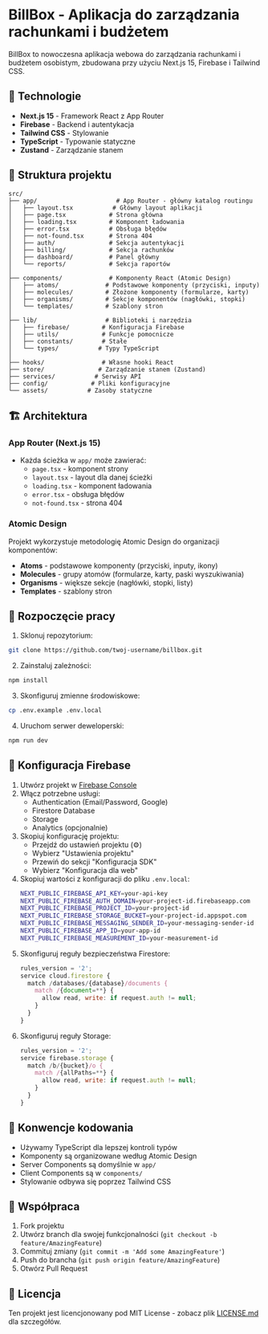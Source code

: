 # BillBox - Aplikacja do zarządzania rachunkami i budżetem

BillBox to nowoczesna aplikacja webowa do zarządzania rachunkami i budżetem osobistym, zbudowana przy użyciu Next.js 15, Firebase i Tailwind CSS.

## 🚀 Technologie

- **Next.js 15** - Framework React z App Router
- **Firebase** - Backend i autentykacja
- **Tailwind CSS** - Stylowanie
- **TypeScript** - Typowanie statyczne
- **Zustand** - Zarządzanie stanem

## 📁 Struktura projektu

```
src/
├── app/                      # App Router - główny katalog routingu
│   ├── layout.tsx           # Główny layout aplikacji
│   ├── page.tsx            # Strona główna
│   ├── loading.tsx         # Komponent ładowania
│   ├── error.tsx           # Obsługa błędów
│   ├── not-found.tsx       # Strona 404
│   ├── auth/               # Sekcja autentykacji
│   ├── billing/            # Sekcja rachunków
│   ├── dashboard/          # Panel główny
│   └── reports/            # Sekcja raportów
│
├── components/             # Komponenty React (Atomic Design)
│   ├── atoms/             # Podstawowe komponenty (przyciski, inputy)
│   ├── molecules/         # Złożone komponenty (formularze, karty)
│   ├── organisms/         # Sekcje komponentów (nagłówki, stopki)
│   └── templates/         # Szablony stron
│
├── lib/                   # Biblioteki i narzędzia
│   ├── firebase/         # Konfiguracja Firebase
│   ├── utils/            # Funkcje pomocnicze
│   ├── constants/        # Stałe
│   └── types/           # Typy TypeScript
│
├── hooks/                # Własne hooki React
├── store/               # Zarządzanie stanem (Zustand)
├── services/           # Serwisy API
├── config/            # Pliki konfiguracyjne
└── assets/           # Zasoby statyczne
```

## 🏗️ Architektura

### App Router (Next.js 15)

- Każda ścieżka w `app/` może zawierać:
  - `page.tsx` - komponent strony
  - `layout.tsx` - layout dla danej ścieżki
  - `loading.tsx` - komponent ładowania
  - `error.tsx` - obsługa błędów
  - `not-found.tsx` - strona 404

### Atomic Design

Projekt wykorzystuje metodologię Atomic Design do organizacji komponentów:

- **Atoms** - podstawowe komponenty (przyciski, inputy, ikony)
- **Molecules** - grupy atomów (formularze, karty, paski wyszukiwania)
- **Organisms** - większe sekcje (nagłówki, stopki, listy)
- **Templates** - szablony stron

## 🚀 Rozpoczęcie pracy

1. Sklonuj repozytorium:

```bash
git clone https://github.com/twoj-username/billbox.git
```

2. Zainstaluj zależności:

```bash
npm install
```

3. Skonfiguruj zmienne środowiskowe:

```bash
cp .env.example .env.local
```

4. Uruchom serwer deweloperski:

```bash
npm run dev
```

## 🔧 Konfiguracja Firebase

1. Utwórz projekt w [Firebase Console](https://console.firebase.google.com/)
2. Włącz potrzebne usługi:
   - Authentication (Email/Password, Google)
   - Firestore Database
   - Storage
   - Analytics (opcjonalnie)
3. Skopiuj konfigurację projektu:
   - Przejdź do ustawień projektu (⚙️)
   - Wybierz "Ustawienia projektu"
   - Przewiń do sekcji "Konfiguracja SDK"
   - Wybierz "Konfiguracja dla web"
4. Skopiuj wartości z konfiguracji do pliku `.env.local`:
   ```bash
   NEXT_PUBLIC_FIREBASE_API_KEY=your-api-key
   NEXT_PUBLIC_FIREBASE_AUTH_DOMAIN=your-project-id.firebaseapp.com
   NEXT_PUBLIC_FIREBASE_PROJECT_ID=your-project-id
   NEXT_PUBLIC_FIREBASE_STORAGE_BUCKET=your-project-id.appspot.com
   NEXT_PUBLIC_FIREBASE_MESSAGING_SENDER_ID=your-messaging-sender-id
   NEXT_PUBLIC_FIREBASE_APP_ID=your-app-id
   NEXT_PUBLIC_FIREBASE_MEASUREMENT_ID=your-measurement-id
   ```
5. Skonfiguruj reguły bezpieczeństwa Firestore:
   ```javascript
   rules_version = '2';
   service cloud.firestore {
     match /databases/{database}/documents {
       match /{document=**} {
         allow read, write: if request.auth != null;
       }
     }
   }
   ```
6. Skonfiguruj reguły Storage:
   ```javascript
   rules_version = '2';
   service firebase.storage {
     match /b/{bucket}/o {
       match /{allPaths=**} {
         allow read, write: if request.auth != null;
       }
     }
   }
   ```

## 📝 Konwencje kodowania

- Używamy TypeScript dla lepszej kontroli typów
- Komponenty są organizowane według Atomic Design
- Server Components są domyślnie w `app/`
- Client Components są w `components/`
- Stylowanie odbywa się poprzez Tailwind CSS

## 🤝 Współpraca

1. Fork projektu
2. Utwórz branch dla swojej funkcjonalności (`git checkout -b feature/AmazingFeature`)
3. Commituj zmiany (`git commit -m 'Add some AmazingFeature'`)
4. Push do brancha (`git push origin feature/AmazingFeature`)
5. Otwórz Pull Request

## 📄 Licencja

Ten projekt jest licencjonowany pod MIT License - zobacz plik [LICENSE.md](LICENSE.md) dla szczegółów.
